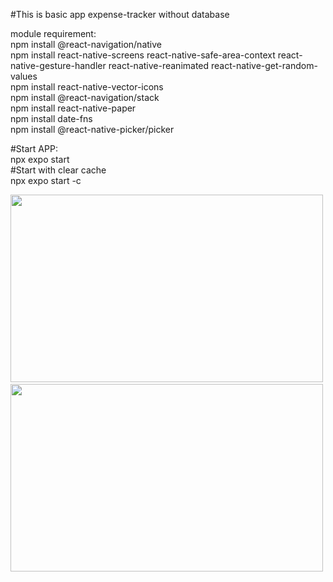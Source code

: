 #This is basic app expense-tracker without database<br>

module requirement:<br>
npm install @react-navigation/native<br>
npm install react-native-screens react-native-safe-area-context react-native-gesture-handler react-native-reanimated react-native-get-random-values<br>
npm install react-native-vector-icons<br>
npm install @react-navigation/stack<br>
npm install react-native-paper<br>
npm install date-fns<br>
npm install @react-native-picker/picker<br>

#Start APP:<br>
npx expo start <br>
#Start with clear cache<br>
npx expo start -c

<img src="![alt text](image.png)" width="500" height="300">
<img src="![alt text](image-1.png)" width="500" height="300">

